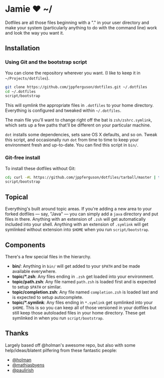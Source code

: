 # Jamie ❤ ~/

Dotfiles are all those files beginning with a "." in your user directory and make your system (particularly anything to do with the command line) work and look the way you want it.


## Installation

### Using Git and the bootstrap script
You can clone the repository wherever you want. (I like to keep it in `~/Projects/dotfiles`).

```sh
git clone https://github.com/jppferguson/dotfiles.git ~/.dotfiles
cd ~/.dotfiles
script/bootstrap
```

This will symlink the appropriate files in `.dotfiles` to your home directory.
Everything is configured and tweaked within `~/.dotfiles`.

The main file you'll want to change right off the bat is `zsh/zshrc.symlink`,
which sets up a few paths that'll be different on your particular machine.

`dot` installs some dependencies, sets sane OS X defaults, and so on.
Tweak this script, and occasionally run `dot` from time to time to keep 
your environment fresh and up-to-date. You can find this script in `bin/`.


### Git-free install

To install these dotfiles without Git:

```bash
cd; curl -#L https://github.com/jppferguson/dotfiles/tarball/master | tar -xzv --strip-components 1 --exclude={README.md}
script/bootstrap
```


## Topical

Everything's built around topic areas. If you're adding a new area to your
forked dotfiles — say, "Java" — you can simply add a `java` directory and put
files in there. Anything with an extension of `.zsh` will get automatically
included into your shell. Anything with an extension of `.symlink` will get
symlinked without extension into `$HOME` when you run `script/bootstrap`.


## Components

There's a few special files in the hierarchy.

- **bin/**: Anything in `bin/` will get added to your `$PATH` and be made
  available everywhere.
- **topic/\*.zsh**: Any files ending in `.zsh` get loaded into your
  environment.
- **topic/path.zsh**: Any file named `path.zsh` is loaded first and is
  expected to setup `$PATH` or similar.
- **topic/completion.zsh**: Any file named `completion.zsh` is loaded
  last and is expected to setup autocomplete.
- **topic/\*.symlink**: Any files ending in `*.symlink` get symlinked into
  your `$HOME`. This is so you can keep all of those versioned in your dotfiles
  but still keep those autoloaded files in your home directory. These get
  symlinked in when you run `script/bootstrap`.



## Thanks
Largely based off @holman's awesome repo, but also with some
help/ideas/blatent pilfering from these fantastic people:

- [@holman](https://github.com/holman/dotfiles)
- [@mathiasbyens](https://github.com/mathiasbynens/dotfiles)
- [@paulirish](https://github.com/paulirish/dotfiles)
